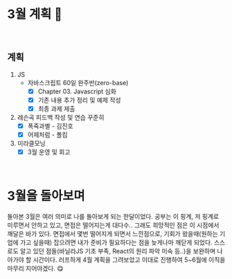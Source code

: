 # 3월 계획 🎁

<br/>

## 계획

1. JS
   - 자바스크립트 60일 완주반(zero-base)
     - [x] Chapter 03. Javascript 심화
     - [x] 기존 내용 추가 정리 및 예제 작성
     - [x] 최종 과제 제출
2. 레슨곡 피드백 작성 및 연습 꾸준히
   - [x] 폭죽과별 - 김진호
   - [x] 어제처럼 - 폴킴
3. 미라클모닝
   - [x] 3월 운영 및 회고

<br/>



# 3월을 돌아보며

 돌아본 3월은 여러 의미로 나를 돌아보게 되는 한달이었다. 공부는 이 핑계, 저 핑계로 미루면서 안하고 있고, 면접은 떨어지는게 대다수.. 그래도 희망적인 점은 이 시점에서 깨달은 바가 있다. 면접에서 몇번 떨어지게 되면서 느낀점으로, 기회가 왔을때(원하는 기업에 가고 싶을때) 잡으려면 내가 준비가 필요하다는 점을 늦게나마 깨닫게 되었다. 스스로도 알고 있던 점들(바닐라JS 기초 부족, React의 원리 파악 미숙 등..)을 보완하며 나아가야 할 시간이다. 러프하게 4월 계획을 그려보았고 이대로 진행하여 5~6월에 이직을 마무리 지어야겠다. 😋

